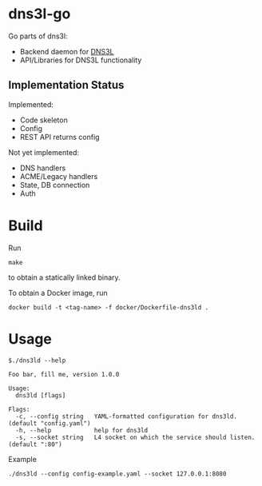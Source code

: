 # dns3l-go

Go parts of dns3l:
- Backend daemon for [DNS3L](https://github.com/dta4/dns3l)
- API/Libraries for DNS3L functionality

## Implementation Status

Implemented:

- Code skeleton
- Config
- REST API returns config

Not yet implemented:

- DNS handlers
- ACME/Legacy handlers
- State, DB connection
- Auth

# Build

Run

```
make
```

to obtain a statically linked binary.

To obtain a Docker image, run

```
docker build -t <tag-name> -f docker/Dockerfile-dns3ld .
```

# Usage

```
$./dns3ld --help

Foo bar, fill me, version 1.0.0

Usage:
  dns3ld [flags]

Flags:
  -c, --config string   YAML-formatted configuration for dns3ld. (default "config.yaml")
  -h, --help            help for dns3ld
  -s, --socket string   L4 socket on which the service should listen. (default ":80")
```

Example

```
./dns3ld --config config-example.yaml --socket 127.0.0.1:8080
```
